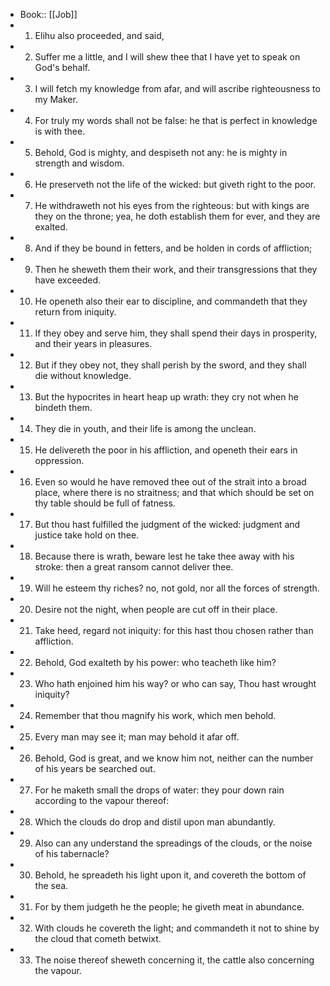 - Book:: [[Job]]
- 1. Elihu also proceeded, and said,
- 2. Suffer me a little, and I will shew thee that I have yet to speak on God's behalf.
- 3. I will fetch my knowledge from afar, and will ascribe righteousness to my Maker.
- 4. For truly my words shall not be false: he that is perfect in knowledge is with thee.
- 5. Behold, God is mighty, and despiseth not any: he is mighty in strength and wisdom.
- 6. He preserveth not the life of the wicked: but giveth right to the poor.
- 7. He withdraweth not his eyes from the righteous: but with kings are they on the throne; yea, he doth establish them for ever, and they are exalted.
- 8. And if they be bound in fetters, and be holden in cords of affliction;
- 9. Then he sheweth them their work, and their transgressions that they have exceeded.
- 10. He openeth also their ear to discipline, and commandeth that they return from iniquity.
- 11. If they obey and serve him, they shall spend their days in prosperity, and their years in pleasures.
- 12. But if they obey not, they shall perish by the sword, and they shall die without knowledge.
- 13. But the hypocrites in heart heap up wrath: they cry not when he bindeth them.
- 14. They die in youth, and their life is among the unclean.
- 15. He delivereth the poor in his affliction, and openeth their ears in oppression.
- 16. Even so would he have removed thee out of the strait into a broad place, where there is no straitness; and that which should be set on thy table should be full of fatness.
- 17. But thou hast fulfilled the judgment of the wicked: judgment and justice take hold on thee.
- 18. Because there is wrath, beware lest he take thee away with his stroke: then a great ransom cannot deliver thee.
- 19. Will he esteem thy riches? no, not gold, nor all the forces of strength.
- 20. Desire not the night, when people are cut off in their place.
- 21. Take heed, regard not iniquity: for this hast thou chosen rather than affliction.
- 22. Behold, God exalteth by his power: who teacheth like him?
- 23. Who hath enjoined him his way? or who can say, Thou hast wrought iniquity?
- 24. Remember that thou magnify his work, which men behold.
- 25. Every man may see it; man may behold it afar off.
- 26. Behold, God is great, and we know him not, neither can the number of his years be searched out.
- 27. For he maketh small the drops of water: they pour down rain according to the vapour thereof:
- 28. Which the clouds do drop and distil upon man abundantly.
- 29. Also can any understand the spreadings of the clouds, or the noise of his tabernacle?
- 30. Behold, he spreadeth his light upon it, and covereth the bottom of the sea.
- 31. For by them judgeth he the people; he giveth meat in abundance.
- 32. With clouds he covereth the light; and commandeth it not to shine by the cloud that cometh betwixt.
- 33. The noise thereof sheweth concerning it, the cattle also concerning the vapour.
